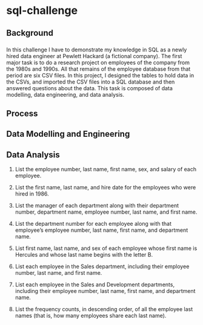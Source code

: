 # sql-challenge

## Background
### 
In this challenge I have to demonstrate my knowledge in SQL as a newly hired data engineer at Pewlett Hackard (a fictional company). The first major task is to do a research project on employees of the company from the 1980s and 1990s. All that remains of the employee database from that period are six CSV files. In this project, I designed the tables to hold data in the CSVs, and imported the CSV files into a SQL database and then answered questions about the data. This task is composed of data modelling, data engineering, and data analysis.

## Process

## Data Modelling and Engineering

## Data Analysis
1. List the employee number, last name, first name, sex, and salary of each employee.

2. List the first name, last name, and hire date for the employees who were hired in 1986.

3. List the manager of each department along with their department number, department name, employee number, last name, and first name.

4. List the department number for each employee along with that employee’s employee number, last name, first name, and department name.

5. List first name, last name, and sex of each employee whose first name is Hercules and whose last name begins with the letter B.

6. List each employee in the Sales department, including their employee number, last name, and first name.

7. List each employee in the Sales and Development departments, including their employee number, last name, first name, and department name.

8. List the frequency counts, in descending order, of all the employee last names (that is, how many employees share each last name).
